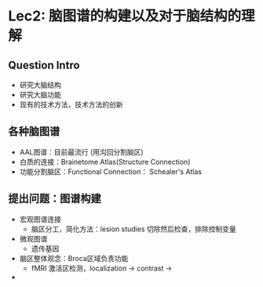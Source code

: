 # Lec2: 脑图谱的构建以及对于脑结构的理解
## Question Intro
- 研究大脑结构
- 研究大脑功能
- 现有的技术方法，技术方法的创新

## 各种脑图谱
- AAL图谱：目前最流行 (用沟回分割脑区)
- 白质的连接：Brainetome Atlas(Structure Connection)
- 功能分割脑区：Functional Connection： Schealer's Atlas
## 提出问题：图谱构建
- 宏观图谱连接
  - 脑区分工，简化方法：lesion studies 切除然后检查，排除控制变量
- 微观图谱
  - 遗传基因
- 脑区整体观念：Broca区域负责功能
  - fMRI 激活区检测，localization -> contrast -> 
- 
## 
